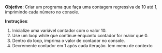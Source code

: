 **Objetivo**: Criar um programa que faça uma contagem regressiva de 10 até 1, imprimindo cada número no console.
 
**Instruções**:
 
1. Inicialize uma variável contador com o valor 10.
2. Use um loop while que continue enquanto contador for maior que 0.
3. Dentro do loop, imprima o valor de contador no console.
4. Decremente contador em 1 após cada iteração.
tem menu de contexto

